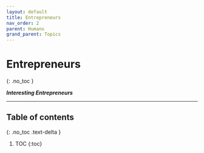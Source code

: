 ```yaml
---
layout: default
title: Entrepreneurs
nav_order: 2
parent: Humans
grand_parent: Topics
---
```


# Entrepreneurs
{: .no_toc }

__*Interesting Entrepreneurs*__

---

## Table of contents
{: .no_toc .text-delta }

1. TOC
{:toc}

